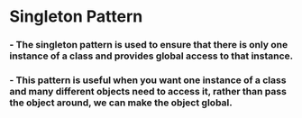 # Singleton Pattern
### - The singleton pattern is used to ensure that there is only one instance of a class and provides global access to that instance.
### - This pattern is useful when you want one instance of a class and many different objects need to access it, rather than pass the object around, we can make the object global.
